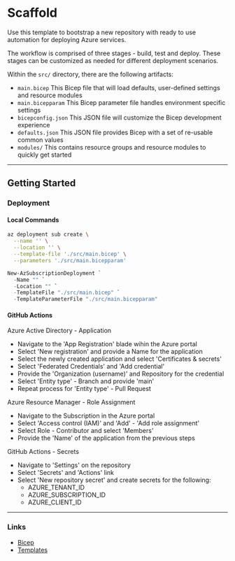 # Scaffold

Use this template to bootstrap a new repository with ready to use automation for deploying Azure services.

The workflow is comprised of three stages - build, test and deploy. These stages can be customized as needed for different deployment scenarios.

Within the `src/` directory, there are the following artifacts:

- `main.bicep` This Bicep file that will load defaults, user-defined settings and resource modules
- `main.bicepparam` This Bicep parameter file handles environment specific settings
- `bicepconfig.json` This JSON file will customize the Bicep development experience
- `defaults.json` This JSON file provides Bicep with a set of re-usable common values
- `modules/` This contains resource groups and resource modules to quickly get started

---

## Getting Started

### Deployment

#### Local Commands

```bash
az deployment sub create \
  --name '' \
  --location '' \
  --template-file './src/main.bicep' \
  --parameters './src/main.bicepparam'
```

```powershell
New-AzSubscriptionDeployment `
  -Name "" `
  -Location "" `
  -TemplateFile "./src/main.bicep" `
  -TemplateParameterFile "./src/main.bicepparam"
```

#### GitHub Actions

Azure Active Directory - Application

- Navigate to the 'App Registration' blade wihin the Azure portal
- Select 'New registration' and provide a Name for the application
- Select the newly created application and select 'Certificates & secrets'
- Select 'Federated Credentials' and 'Add credential'
- Provide the 'Organization (username)' and Repository for the credential
- Select 'Entity type' - Branch and provide 'main'
- Repeat process for 'Entity type' - Pull Request

Azure Resource Manager - Role Assignment

- Navigate to the Subscription in the Azure portal
- Select 'Access control (IAM)' and 'Add' - 'Add role assignment'
- Select Role - Contributor and select 'Members'
- Provide the 'Name' of the application from the previous steps

GitHub Actions - Secrets

- Navigate to 'Settings' on the repository
- Select 'Secrets' and 'Actions' link
- Select 'New repository secret' and create secrets for the following:
  - AZURE_TENANT_ID
  - AZURE_SUBSCRIPTION_ID
  - AZURE_CLIENT_ID

---

### Links

- [Bicep](https://github.com/Azure/bicep)
- [Templates](https://docs.microsoft.com/azure/templates)
